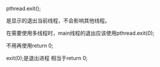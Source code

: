 pthread.exit();

是显示的退出当前线程，不会影响其他线程。

在需要使用多线程时，main线程的退出应该使用pthread.exit(0);

不用再使用return 0; 

exit(0);是退出进程 相当于return 0; 
